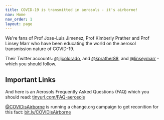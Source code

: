 ```yaml
---
title: COVID-19 is transmitted in aerosols - it's airborne!
nav: Home
nav_order: 1
layout: page
---
```


We're fans of Prof Jose-Luis Jimenez, Prof Kimberly Prather and Prof Linsey Marr who have been educating the world on the aerosol transmission nature of COVID-19.

Their Twitter accounts: [@jljcolorado](https://twitter.com/jljcolorado), and [@kprather88](https://twitter.com/kprather88), and [@linseymarr](https://twitter.com/linseymarr) - which you should follow.

## Important Links

And here is an Aerosols Frequently Asked Questions (FAQ) which you should read: [tinyurl.com/FAQ-aerosols](https://tinyurl.com/FAQ-aerosols)

[@COVIDisAirborne](https://twitter.com/covidisairborne) is running a change.org campaign to get reconition for this fact: [bit.ly/COVIDisAirborne](https://bit.ly/COVIDisAirborne)